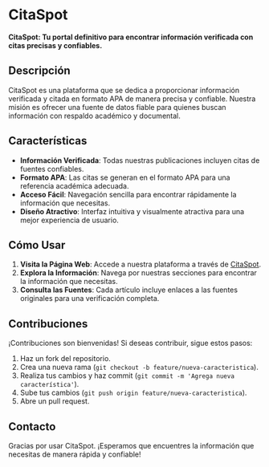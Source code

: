 # CitaSpot

**CitaSpot: Tu portal definitivo para encontrar información verificada con citas precisas y confiables.**

## Descripción
CitaSpot es una plataforma que se dedica a proporcionar información verificada y citada en formato APA de manera precisa y confiable. Nuestra misión es ofrecer una fuente de datos fiable para quienes buscan información con respaldo académico y documental.

## Características
- **Información Verificada**: Todas nuestras publicaciones incluyen citas de fuentes confiables.
- **Formato APA**: Las citas se generan en el formato APA para una referencia académica adecuada.
- **Acceso Fácil**: Navegación sencilla para encontrar rápidamente la información que necesitas.
- **Diseño Atractivo**: Interfaz intuitiva y visualmente atractiva para una mejor experiencia de usuario.

## Cómo Usar
1. **Visita la Página Web**: Accede a nuestra plataforma a través de [CitaSpot](https://tu-url-aqui).
2. **Explora la Información**: Navega por nuestras secciones para encontrar la información que necesitas.
3. **Consulta las Fuentes**: Cada artículo incluye enlaces a las fuentes originales para una verificación completa.

## Contribuciones
¡Contribuciones son bienvenidas! Si deseas contribuir, sigue estos pasos:
1. Haz un fork del repositorio.
2. Crea una nueva rama (`git checkout -b feature/nueva-caracteristica`).
3. Realiza tus cambios y haz commit (`git commit -m 'Agrega nueva característica'`).
4. Sube tus cambios (`git push origin feature/nueva-caracteristica`).
5. Abre un pull request.

## Contacto

Gracias por usar CitaSpot. ¡Esperamos que encuentres la información que necesitas de manera rápida y confiable!

